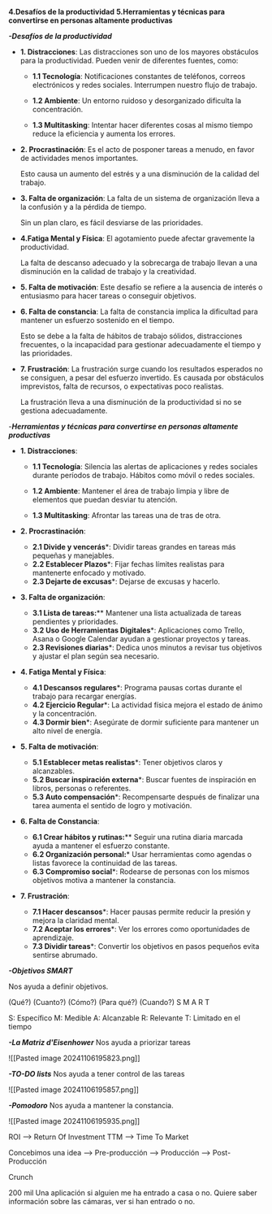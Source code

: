 
**4.Desafíos de la productividad**
**5.Herramientas y técnicas para convertirse en personas altamente productivas**


***-Desafíos de la productividad***

* **1. Distracciones**: Las distracciones son uno de los mayores obstáculos para la productividad. Pueden venir de diferentes fuentes, como:
	
	* **1.1 Tecnología**: Notificaciones constantes de teléfonos, correos electrónicos y redes sociales. Interrumpen nuestro flujo de trabajo.
	
	* **1.2 Ambiente**: Un entorno ruidoso y desorganizado dificulta la concentración.
	
	* **1.3 Multitasking**: Intentar hacer diferentes cosas al mismo tiempo reduce la eficiencia y aumenta los errores.
	
* **2. Procrastinación**: Es el acto de posponer tareas a menudo, en favor de actividades menos importantes.
  
  Esto causa un aumento del estrés y a una disminución de la calidad del trabajo.

* **3. Falta de organización**: La falta de un sistema de organización lleva a la confusión y a la pérdida de tiempo.

  Sin un plan claro, es fácil desviarse de las prioridades.

* **4.Fatiga Mental y Física**: El agotamiento puede afectar gravemente la productividad.

  La falta de descanso adecuado y la sobrecarga de trabajo llevan a una disminución en la calidad de trabajo y la creatividad.

* **5. Falta de motivación**: Este desafío se refiere a la ausencia de interés o entusiasmo para hacer tareas o conseguir objetivos.

* **6. Falta de constancia**: La falta de constancia implica la dificultad para mantener un esfuerzo sostenido en el tiempo.

  Esto se debe a la falta de hábitos de trabajo sólidos, distracciones frecuentes, o la incapacidad para gestionar adecuadamente el tiempo y las prioridades.
  
*  **7. Frustración**: La frustración surge cuando los resultados esperados no se consiguen, a pesar del esfuerzo invertido. Es causada por obstáculos imprevistos, falta de recursos, o expectativas poco realistas.

   La frustración lleva a una disminución de la productividad si no se gestiona adecuadamente.


-***Herramientas y técnicas para convertirse en personas altamente productivas***

* **1. Distracciones**:
	* **1.1 Tecnología**: Silencia las alertas de aplicaciones y redes sociales durante períodos de trabajo. Hábitos como móvil o redes sociales.
	
	* **1.2 Ambiente**: Mantener el área de trabajo limpia y libre de elementos que puedan desviar tu atención.
	
	* **1.3 Multitasking**: Afrontar las tareas una de tras de otra.

* **2. Procrastinación**: 
    * **2.1 Divide y vencerás***: Dividir tareas grandes en tareas más pequeñas y manejables.
    * **2.2 Establecer Plazos***: Fijar fechas límites realistas para mantenerte enfocado y motivado.
    * **2.3 Dejarte de excusas***: Dejarse de excusas y hacerlo.
    
 * **3. Falta de organización**: 
    * **3.1 Lista de tareas:**** Mantener una lista actualizada de tareas pendientes y prioridades.
    * **3.2 Uso de Herramientas Digitales***: Aplicaciones como Trello, Asana o Google Calendar ayudan a gestionar proyectos y tareas.
    * **2.3 Revisiones diarias***: Dedica unos minutos a revisar tus objetivos y ajustar el plan según sea necesario. 

 * **4. Fatiga Mental y Física**: 
    * **4.1 Descansos regulares***: Programa pausas cortas durante el trabajo para recargar energías.
    * **4.2 Ejercicio Regular***: La actividad física mejora el estado de ánimo y la concentración.
    * **4.3 Dormir bien***: Asegúrate de dormir suficiente para mantener un alto nivel de energía.

* **5. Falta de motivación**: 
    * **5.1 Establecer metas realistas***: Tener objetivos claros y alcanzables.
    * **5.2 Buscar inspiración externa***: Buscar fuentes de inspiración en libros, personas o referentes.
    * **5.3 Auto compensación***: Recompensarte después de finalizar una tarea aumenta el sentido de logro y motivación.
    
 * **6. Falta de Constancia**: 
    * **6.1 Crear hábitos y rutinas:**** Seguir una rutina diaria marcada ayuda a mantener el esfuerzo constante.
    * **6.2 Organización personal:*** Usar herramientas como agendas o listas favorece la continuidad de las tareas.
    * **6.3 Compromiso social***: Rodearse de personas con los mismos objetivos motiva a mantener la constancia.

 * **7. Frustración**: 
    * **7.1 Hacer descansos***: Hacer pausas permite reducir la presión y mejora la claridad mental.
    * **7.2 Aceptar los errores***: Ver los errores como oportunidades de aprendizaje.
    * **7.3 Dividir tareas***: Convertir los objetivos en pasos pequeños evita sentirse abrumado. 


***-Objetivos SMART***

Nos ayuda a definir objetivos.

(Qué?)  (Cuanto?) (Cómo?)  (Para qué?) (Cuando?)
   S              M            A                R              T

S: Específico
M: Medible
A: Alcanzable
R: Relevante
T: Limitado en el tiempo

***-La Matriz d'Eisenhower***
Nos ayuda a priorizar tareas

![[Pasted image 20241106195823.png]]


***-TO-DO lists***
Nos ayuda a tener control de las tareas

![[Pasted image 20241106195857.png]]


***-Pomodoro***
Nos ayuda a mantener la constancia.

![[Pasted image 20241106195935.png]]


ROI --> Return Of Investment
TTM --> Time To Market

Concebimos una idea --> Pre-producción --> Producción --> Post-Producción

Crunch


200 mil
Una aplicación si alguien me ha entrado a casa o no.
Quiere saber información sobre las cámaras, ver si han entrado o no.


